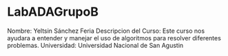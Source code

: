 # LabADAGrupoB

Nombre: Yeltsin Sánchez Feria
Descripcion del Curso: Este curso nos ayudara a entender y manejar el uso de algoritmos para resolver diferentes problemas.
Universidad: Universidad Nacional de San Agustin
